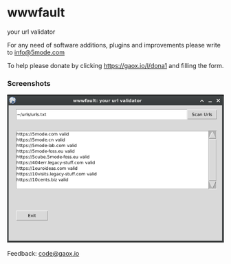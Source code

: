 # wwwfault
your url validator

For any need of software additions, plugins and improvements please write to <a href="mailto:info@5mode.com">info@5mode.com</a>  

To help please donate by clicking <a href="https://gaox.io/l/dona1">https://gaox.io/l/dona1</a> and filling the form.   

### Screenshots

![wwwfault in action #1](/res/screenshot1.png)<br>

Feedback: <a href="mailto:code@gaox.io">code@gaox.io</a>
